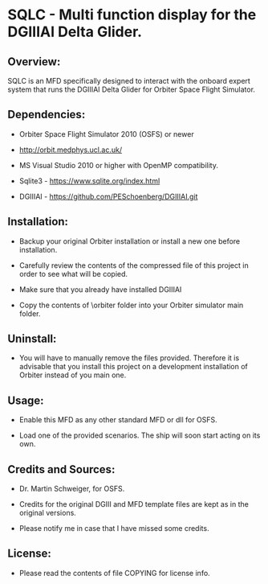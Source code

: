 # SQLC - Multi function display for the DGIIIAI Delta Glider.




## Overview:

SQLC is an MFD specifically designed to interact with the onboard expert system
that runs the DGIIIAI Delta Glider for Orbiter Space Flight Simulator.


## Dependencies:

* Orbiter Space Flight Simulator 2010 (OSFS) or newer 
- http://orbit.medphys.ucl.ac.uk/

* MS Visual Studio 2010 or higher with OpenMP compatibility.

* Sqlite3 - https://www.sqlite.org/index.html

* DGIIIAI - https://github.com/PESchoenberg/DGIIIAI.git


## Installation:

* Backup your original Orbiter installation or install a new one before
installation.

* Carefully review the contents of the compressed file of this project
in order to see what will be copied.

* Make sure that you already have installed DGIIIAI

* Copy the contents of \orbiter folder into your Orbiter simulator main folder.


## Uninstall:

* You will have to manually remove the files provided. Therefore it is
advisable that you install this project on a development installation of
Orbiter instead of you main one.


## Usage:

* Enable this MFD as any other standard MFD or dll for OSFS.

* Load one of the provided scenarios. The ship will soon start acting on its
own.


## Credits and Sources:

* Dr. Martin Schweiger, for OSFS.

* Credits for the original DGIII and MFD template files are kept as in the
original versions.

* Please notify me in case that I have missed some credits.



## License:

* Please read the contents of file COPYING for license info.



